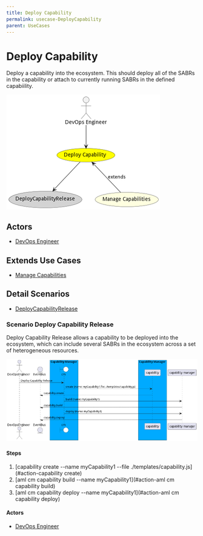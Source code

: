 ```yaml
---
title: Deploy Capability
permalink: usecase-DeployCapability
parent: UseCases
---
```

# Deploy Capability

Deploy a capability into the ecosystem. This should deploy all of the SABRs in the capability or attach to currently running SABRs in the defined capabiility.

![Activities Diagram](./Activities.png)

## Actors

* [DevOps Engineer](actor-devops)





## Extends Use Cases


* [Manage Capabilities](usecase-ManageCapabilities)







## Detail Scenarios

* [DeployCapabilityRelease](#scenario-DeployCapabilityRelease)



### Scenario Deploy Capability Release

Deploy Capability Release allows a capability to be deployed into the ecosystem, which can include several SABRs in the ecosystem across a set of heterogeneous resources.

![Scenario DeployCapabilityRelease](./DeployCapabilityRelease.png)

#### Steps
1. [capability create --name myCapability1 --file ./templates/capability.js](#action-capability create)
1. [aml cm capability build --name myCapability1](#action-aml cm capability build)
1. [aml cm capability deploy --name myCapability1](#action-aml cm capability deploy)

#### Actors

* [DevOps Engineer](actor-devops)




